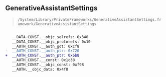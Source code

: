 ## GenerativeAssistantSettings

> `/System/Library/PrivateFrameworks/GenerativeAssistantSettings.framework/GenerativeAssistantSettings`

```diff

   __DATA_CONST.__objc_selrefs: 0x348
   __DATA_CONST.__objc_protorefs: 0x10
   __AUTH_CONST.__auth_got: 0xcf8
-  __AUTH_CONST.__auth_ptr: 0x720
+  __AUTH_CONST.__auth_ptr: 0x6b8
   __AUTH_CONST.__const: 0x1c38
   __AUTH_CONST.__objc_const: 0xf98
   __AUTH.__objc_data: 0x4f8

```
